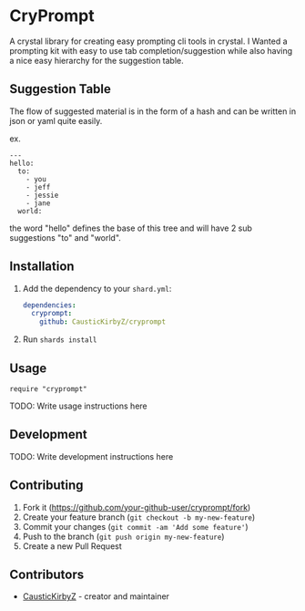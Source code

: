 # CryPrompt

A crystal library for creating easy prompting cli tools in crystal.  I Wanted a prompting kit with easy to use tab completion/suggestion while also having a nice easy hierarchy for the suggestion table. 

## Suggestion Table
The flow of suggested material is in the form of a hash and can be written in json or yaml quite easily. 

ex. 
```
---
hello: 
  to:
    - you
    - jeff
    - jessie 
    - jane
  world:
```
the word "hello" defines the base of this tree and will have 2 sub suggestions "to" and "world".






## Installation

1. Add the dependency to your `shard.yml`:

   ```yaml
   dependencies:
     cryprompt:
       github: CausticKirbyZ/cryprompt
   ```

2. Run `shards install`

## Usage

```crystal
require "cryprompt"
```

TODO: Write usage instructions here

## Development

TODO: Write development instructions here

## Contributing

1. Fork it (<https://github.com/your-github-user/cryprompt/fork>)
2. Create your feature branch (`git checkout -b my-new-feature`)
3. Commit your changes (`git commit -am 'Add some feature'`)
4. Push to the branch (`git push origin my-new-feature`)
5. Create a new Pull Request

## Contributors

- [CausticKirbyZ](https://github.com/CausticKirbyZ) - creator and maintainer
